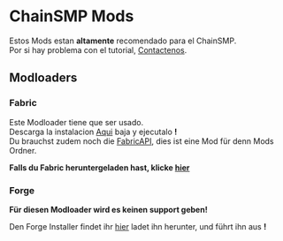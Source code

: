 # ChainSMP Mods
Estos Mods estan **altamente** recomendado para el ChainSMP.  <br/>Por si hay problema con el tutorial, [Contactenos](https://discord.gg/7V6Dpt5cDq).
## Modloaders
### Fabric
Este Modloader tiene que ser usado.<br/>
Descarga la instalacion [Aqui](https://fabricmc.net/use/installer/) baja y ejecutalo **!**<br/>
Du brauchst zudem noch die [FabricAPI](https://www.curseforge.com/minecraft/mc-mods/fabric-api/files/3759491), dies ist eine Mod für denn Mods Ordner.

**Falls du Fabric heruntergeladen hast, klicke [hier](https://github.com/D1p4k/ChainSMPGuide/blob/main/ES/Fabric/ChainSMPMods.md)**


### Forge
**Für diesen Modloader wird es keinen support geben!**

Den Forge Installer findet ihr [hier](https://maven.minecraftforge.net/net/minecraftforge/forge/1.18.2-40.1.0/forge-1.18.2-40.1.0-installer.jar) ladet ihn herunter, und führt ihn aus **!**<br/>
